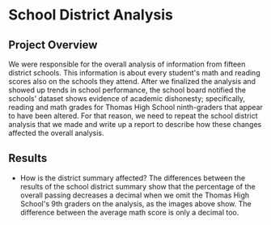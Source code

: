 # School District Analysis

## Project Overview
We were responsible for the overall analysis of information from fifteen district schools. This information is about every student's math and reading scores also on the schools they attend. After we finalized the analysis and showed up trends in school performance, the school board notified the schools' dataset shows evidence of academic dishonesty; specifically, reading and math grades for Thomas High School ninth-graders that appear to have been altered. For that reason, we need to repeat the school district analysis that we made and write up a report to describe how these changes affected the overall analysis.

## Results

  - How is the district summary affected?
  The differences between the results of the school district summary show that the percentage of the overall passing decreases a decimal when we omit the Thomas High School's   9th graders on the analysis, as the images above show. The difference between the average math score is only a decimal too. 
  
